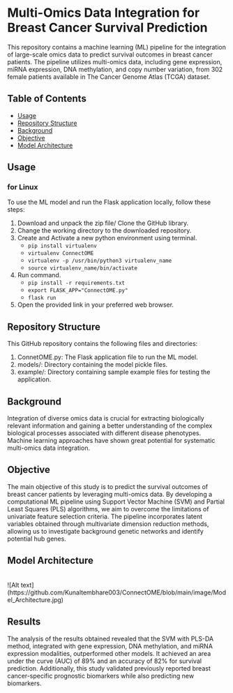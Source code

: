 # Multi-Omics Data Integration for Breast Cancer Survival Prediction

This repository contains a machine learning (ML) pipeline for the integration of large-scale omics data to predict survival outcomes in breast cancer patients. The pipeline utilizes multi-omics data, including gene expression, miRNA expression, DNA methylation, and copy number variation, from 302 female patients available in The Cancer Genome Atlas (TCGA) dataset.

## Table of Contents

- [Usage](#Usage)
- [Repository Structure](#Repository-Structure)
- [Background](#Background)
- [Objective](#Objective)
- [Model Architecture](#Model-Architecture)

## Usage
### for Linux 
To use the ML model and run the Flask application locally, follow these steps:

1. Download and unpack the zip file/ Clone the GitHub library.
2. Change the working directory to the downloaded repository.
3. Create and Activate a new python environment using terminal.
   * `pip install virtualenv`
   * `virtualenv ConnectOME`
   * `virtualenv -p /usr/bin/python3 virtualenv_name`
   * `source virtualenv_name/bin/activate`
4. Run command.
    * `pip install -r requirements.txt`
    * `export FLASK_APP="ConnectOME.py"`
    * `flask run`
5. Open the provided link in your preferred web browser.

## Repository Structure

This GitHub repository contains the following files and directories:

1. ConnetOME.py: The Flask application file to run the ML model.
1. models/: Directory containing the model pickle files.
1. example/: Directory containing sample example files for testing the application.


## Background
Integration of diverse omics data is crucial for extracting biologically relevant information and gaining a better understanding of the complex biological processes associated with different disease phenotypes. Machine learning approaches have shown great potential for systematic multi-omics data integration.

## Objective
The main objective of this study is to predict the survival outcomes of breast cancer patients by leveraging multi-omics data. By developing a computational ML pipeline using Support Vector Machine (SVM) and Partial Least Squares (PLS) algorithms, we aim to overcome the limitations of univariate feature selection criteria. The pipeline incorporates latent variables obtained through multivariate dimension reduction methods, allowing us to investigate background genetic networks and identify potential hub genes.

## Model Architecture
<br>
![Alt text](https://github.com/Kunaltembhare003/ConnectOME/blob/main/image/Model_Architecture.jpg)



## Results
The analysis of the results obtained revealed that the SVM with PLS-DA method, integrated with gene expression, DNA methylation, and miRNA expression modalities, outperformed other models. It achieved an area under the curve (AUC) of 89% and an accuracy of 82% for survival prediction. Additionally, this study validated previously reported breast cancer-specific prognostic biomarkers while also predicting new biomarkers.


